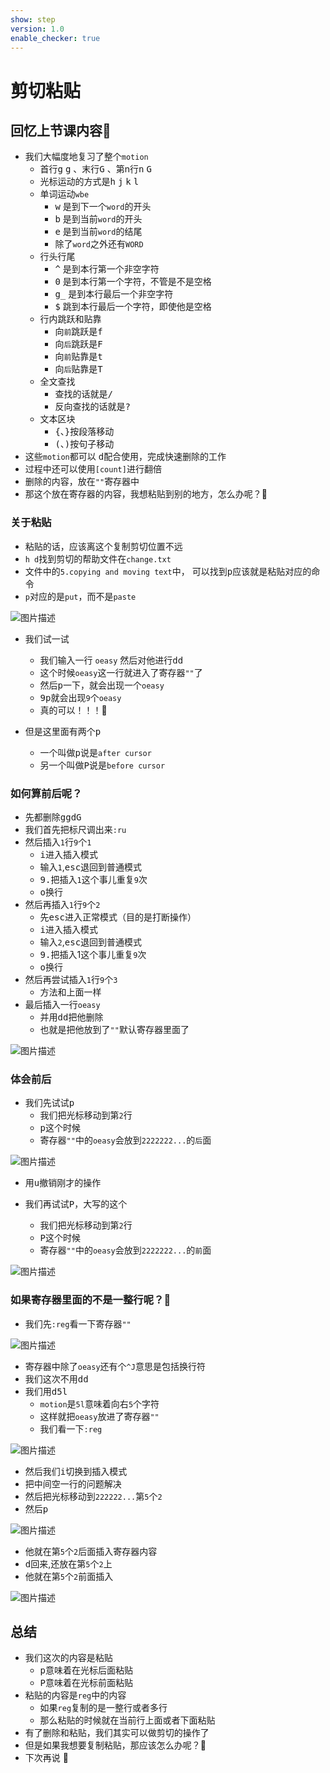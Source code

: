 ```yaml
---
show: step
version: 1.0
enable_checker: true
---
```


# 剪切粘贴

## 回忆上节课内容🤔

- 我们大幅度地复习了整个`motion`
	- 首行<kbd>g</kbd> <kbd>g</kbd> 、末行<kbd>G</kbd> 、第n行<kbd>n</kbd> <kbd>G</kbd> 
	- 光标运动的方式是<kbd>h</kbd> <kbd>j</kbd> <kbd>k</kbd> <kbd>l</kbd> 
	- 单词运动`wbe`
		- <kbd>w</kbd> 是到下一个`word`的开头
		- <kbd>b</kbd> 是到当前`word`的开头
		- <kbd>e</kbd> 是到当前`word`的结尾
		- 除了`word`之外还有`WORD`
	- 行头行尾
		- <kbd>^</kbd> 是到本行第一个非空字符
		- <kbd>0</kbd> 是到本行第一个字符，不管是不是空格
		- <kbd>g</kbd><kbd>_</kbd> 是到本行最后一个非空字符
		- <kbd>$</kbd> 跳到本行最后一个字符，即使他是空格
	- 行内跳跃和贴靠
	    - 向`前`跳跃是<kbd>f</kbd>
	    - 向`后`跳跃是<kbd>F</kbd>
	    - 向`前`贴靠是<kbd>t</kbd>
	    - 向`后`贴靠是<kbd>T</kbd>
	- 全文查找
		- 查找的话就是<kbd>/</kbd>
		- 反向查找的话就是<kbd>?</kbd>	
	- 文本区块
		- <kbd>{</kbd>、<kbd>}</kbd>按段落移动
		- <kbd>(</kbd>、<kbd>)</kbd>按句子移动
- 这些`motion`都可以 <kbd>d</kbd>配合使用，完成快速删除的工作
- 过程中还可以使用`[count]`进行翻倍
- 删除的内容，放在`""`寄存器中
- 那这个放在寄存器的内容，我想粘贴到别的地方，怎么办呢？🤔


### 关于粘贴

- 粘贴的话，应该离这个复制剪切位置不远
- `h d`找到剪切的帮助文件在`change.txt`
- 文件中的`5.copying and moving text`中， 可以找到<kbd>p</kbd>应该就是粘贴对应的命令
- `p`对应的是`put`，而不是`paste`

![图片描述](https://doc.shiyanlou.com/courses/uid1190679-20210130-1611989489682)

- 我们试一试
	- 我们输入一行 `oeasy` 然后对他进行<kbd>d</kbd><kbd>d</kbd>
	- 这个时候`oeasy`这一行就进入了寄存器`""`了
	- 然后<kbd>p</kbd>一下，就会出现一个`oeasy`
	- <kbd>9</kbd><kbd>p</kbd>就会出现`9`个`oeasy`
	- 真的可以！！！🤪
	
- 但是这里面有两个<kbd>p</kbd>
	- 一个叫做<kbd>p</kbd>说是`after cursor`
	- 另一个叫做<kbd>P</kbd>说是`before cursor`


### 如何算前后呢？
- 先都删除<kbd>g</kbd><kbd>g</kbd><kbd>d</kbd><kbd>G</kbd>
- 我们首先把标尺调出来`:ru`
- 然后插入`1`行`9`个`1`
	- <kbd>i</kbd>进入插入模式
	- 输入`1`,<kbd>esc</kbd>退回到普通模式
	- <kbd>9</kbd><kbd>.</kbd>把插入`1`这个事儿重复`9`次
	- <kbd>o</kbd>换行
- 然后再插入`1`行`9`个`2`
	- 先<kbd>esc</kbd>进入正常模式（目的是打断操作）
	- <kbd>i</kbd>进入插入模式
	- 输入`2`,<kbd>esc</kbd>退回到普通模式
	- <kbd>9</kbd><kbd>.</kbd>把插入1这个事儿重复`9`次
	- <kbd>o</kbd>换行
- 然后再尝试插入`1`行`9`个`3`
	- 方法和上面一样 
- 最后插入一行`oeasy`
	- 并用<kbd>d</kbd><kbd>d</kbd>把他删除
	- 也就是把他放到了`""`默认寄存器里面了

![图片描述](https://doc.shiyanlou.com/courses/uid1190679-20210130-1611990418354)


### 体会前后
- 我们先试试<kbd>p</kbd>
	-  我们把光标移动到第`2`行
	-  <kbd>p</kbd>这个时候
	-  寄存器`""`中的`oeasy`会放到`2222222...`的`后`面

![图片描述](https://doc.shiyanlou.com/courses/uid1190679-20210130-1611990575789)

- 用<kbd>u</kbd>撤销刚才的操作

- 我们再试试<kbd>P</kbd>，大写的这个
	-  我们把光标移动到第`2`行
	-  <kbd>P</kbd>这个时候
	-  寄存器`""`中的`oeasy`会放到`2222222...`的`前`面
	
![图片描述](https://doc.shiyanlou.com/courses/uid1190679-20210130-1611990722922)
	

### 如果寄存器里面的不是一整行呢？🤔

- 我们先`:reg`看一下寄存器`""`

![图片描述](https://doc.shiyanlou.com/courses/uid1190679-20210130-1611990945344)

- 寄存器中除了`oeasy`还有个`^J`意思是包括换行符
- 我们这次不用<kbd>d</kbd><kbd>d</kbd>
- 我们用<kbd>d</kbd><kbd>5</kbd><kbd>l</kbd>
	- `motion`是`5l`意味着向右`5`个字符
	- 这样就把`oeasy`放进了寄存器`""`
	- 我们看一下`:reg`

![图片描述](https://doc.shiyanlou.com/courses/uid1190679-20210130-1611991163058)

- 然后我们<kbd>i</kbd>切换到插入模式
- 把中间空一行的问题解决
- 然后把光标移动到`222222...`第`5`个`2`
- 然后<kbd>p</kbd>

![图片描述](https://doc.shiyanlou.com/courses/uid1190679-20210130-1611991313872)

- 他就在第`5`个`2`后面插入寄存器内容
- <kbd>d</kbd>回来,还放在第`5`个`2`上
- 他就在第`5`个`2`前面插入

![图片描述](https://doc.shiyanlou.com/courses/uid1190679-20210130-1611991451677)

## 总结

- 我们这次的内容是粘贴
	- <kbd>p</kbd>意味着在光标后面粘贴 
	- <kbd>P</kbd>意味着在光标前面粘贴
- 粘贴的内容是`reg`中的内容
	- 如果`reg`复制的是一整行或者多行
	- 那么粘贴的时候就在当前行上面或者下面粘贴
- 有了删除和粘贴，我们其实可以做剪切的操作了
- 但是如果我想要复制粘贴，那应该怎么办呢？🤔
- 下次再说 👋






